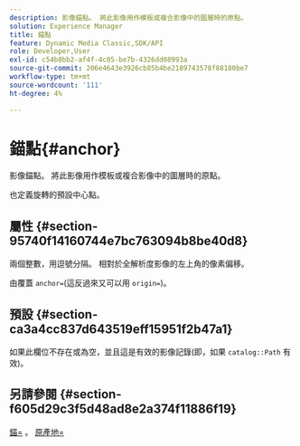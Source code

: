 ```yaml
---
description: 影像錨點。 將此影像用作模板或複合影像中的圖層時的原點。
solution: Experience Manager
title: 錨點
feature: Dynamic Media Classic,SDK/API
role: Developer,User
exl-id: c54b8bb2-af4f-4c05-be7b-4326dd08993a
source-git-commit: 206e4643e3926cb85b4be2189743578f88180be7
workflow-type: tm+mt
source-wordcount: '111'
ht-degree: 4%

---
```


# 錨點{#anchor}

影像錨點。 將此影像用作模板或複合影像中的圖層時的原點。

也定義旋轉的預設中心點。

## 屬性 {#section-95740f14160744e7bc763094b8be40d8}

兩個整數，用逗號分隔。 相對於全解析度影像的左上角的像素偏移。

由覆蓋 `anchor=`(這反過來又可以用 `origin=`)。

## 預設 {#section-ca3a4cc837d643519eff15951f2b47a1}

如果此欄位不存在或為空，並且這是有效的影像記錄(即，如果 `catalog::Path` 有效)。

## 另請參閱 {#section-f605d29c3f5d48ad8e2a374f11886f19}

[錨=](/help/aem-is-ir-api/is-api/http-ref/image-serving-api-ref/c-http-protocol-reference/c-command-reference/r-anchor.md) 。 [原產地=](/help/aem-is-ir-api/is-api/http-ref/image-serving-api-ref/c-http-protocol-reference/c-command-reference/r-origin.md)
